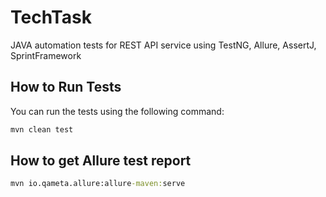 # TechTask
JAVA automation tests for REST API service using TestNG, Allure, AssertJ, SprintFramework 

## How to Run Tests
You can run the tests using the following command:

```cmd
mvn clean test
```

## How to get Allure test report
```cmd
mvn io.qameta.allure:allure-maven:serve
```